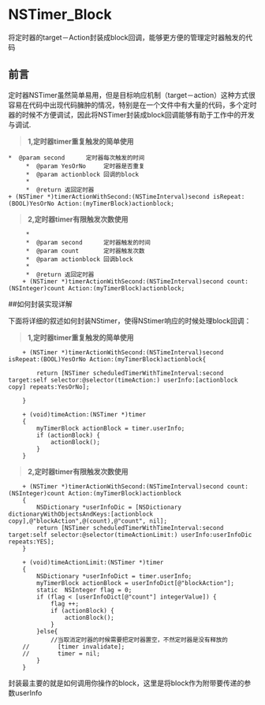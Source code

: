# NSTimer_Block
将定时器的target－Action封装成block回调，能够更方便的管理定时器触发的代码
## 前言
定时器NSTimer虽然简单易用，但是目标响应机制（target－action）这种方式很容易在代码中出现代码臃肿的情况，特别是在一个文件中有大量的代码，多个定时器的时候不方便调试，因此将NSTimer封装成block回调能够有助于工作中的开发与调试.

>  **1,定时器timer重复触发的简单使用**
>
    *  @param second      定时器每次触发的时间
		 *  @param YesOrNo     定时器是否重复
		 *  @param actionblock 回调的block
		 *
		 *  @return 返回定时器
    + (NSTimer *)timerActionWithSecond:(NSTimeInterval)second isRepeat:(BOOL)YesOrNo Action:(myTimerBlock)actionblock;
    
>  **2,定时器timer有限触发次数使用**
> 
		 *
		 *  @param second      定时器触发的时间
		 *  @param count       定时器触发次数
		 *  @param actionblock 回调block
		 *
		 *  @return 返回定时器
		+ (NSTimer *)timerActionWithSecond:(NSTimeInterval)second count:(NSInteger)count Action:(myTimerBlock)actionblock;
##如何封装实现详解

下面将详细的叙述如何封装NStimer，使得NStimer响应的时候处理block回调：

>  **1,定时器timer重复触发的简单使用**
> 

		+ (NSTimer *)timerActionWithSecond:(NSTimeInterval)second isRepeat:(BOOL)YesOrNo Action:(myTimerBlock)actionblock{
		    
		    return [NSTimer scheduledTimerWithTimeInterval:second target:self selector:@selector(timeAction:) userInfo:[actionblock copy] repeats:YesOrNo];
		    
		}
		
		+ (void)timeAction:(NSTimer *)timer
		{
		    myTimerBlock actionBlock = timer.userInfo;
		    if (actionBlock) {
		        actionBlock();
		    }
		}
		

>  **2,定时器timer有限触发次数使用**
> 

		+ (NSTimer *)timerActionWithSecond:(NSTimeInterval)second count:(NSInteger)count Action:(myTimerBlock)actionblock
		{
		    NSDictionary *userInfoDic = [NSDictionary dictionaryWithObjectsAndKeys:[actionblock copy],@"blockAction",@(count),@"count", nil];
		    return [NSTimer scheduledTimerWithTimeInterval:second target:self selector:@selector(timeActionLimit:) userInfo:userInfoDic repeats:YES];
		}
		
		+ (void)timeActionLimit:(NSTimer *)timer
		{
		    NSDictionary *userInfoDict = timer.userInfo;
		    myTimerBlock actionBlock = userInfoDict[@"blockAction"];
		    static  NSInteger flag = 0;
		    if (flag < [userInfoDict[@"count"] integerValue]) {
		        flag ++;
		        if (actionBlock) {
		            actionBlock();
		        }
		    }else{
		        //当取消定时器的时候需要把定时器置空，不然定时器是没有释放的
		//        [timer invalidate];
		//        timer = nil;
		    }
		}

封装最主要的就是如何调用你操作的block，这里是将block作为附带要传递的参数userInfo

